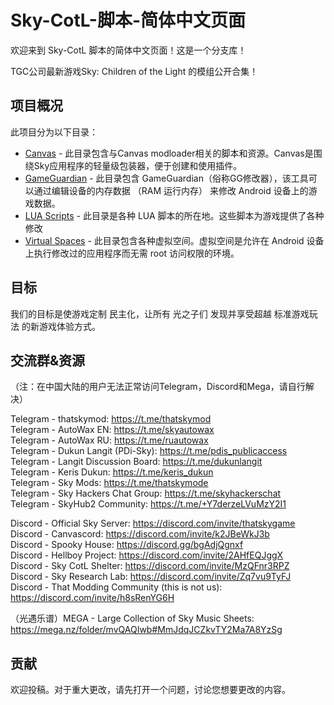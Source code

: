  # Sky-CotL-脚本-简体中文页面

欢迎来到 Sky-CotL 脚本的简体中文页面！这是一个分支库！

TGC公司最新游戏Sky: Children of the Light 的模组公开合集！

## 项目概况
此项目分为以下目录：
- [Canvas](./Canvas/) - 此目录包含与Canvas modloader相关的脚本和资源。Canvas是围绕Sky应用程序的轻量级包装器，便于创建和使用插件。
- [GameGuardian](./GameGuardian/) - 此目录包含 GameGuardian（俗称GG修改器），该工具可以通过编辑设备的内存数据 （RAM 运行内存） 来修改 Android 设备上的游戏数据。
- [LUA Scripts](./LUA%20Scripts/) - 此目录是各种 LUA 脚本的所在地。这些脚本为游戏提供了各种修改
- [Virtual Spaces](./Virtual%20Spaces/) - 此目录包含各种虚拟空间。虚拟空间是允许在 Android 设备上执行修改过的应用程序而无需 root 访问权限的环境。

## 目标
我们的目标是使游戏定制 民主化，让所有 光之子们 发现并享受超越 标准游戏玩法 的新游戏体验方式。

## 交流群&资源

（注：在中国大陆的用户无法正常访问Telegram，Discord和Mega，请自行解决）

Telegram - thatskymod: https://t.me/thatskymod  
Telegram - AutoWax EN: https://t.me/skyautowax  
Telegram - AutoWax RU: https://t.me/ruautowax  
Telegram - Dukun Langit (PDi-Sky): https://t.me/pdis_publicaccess  
Telegram - Langit Discussion Board: https://t.me/dukunlangit  
Telegram - Keris Dukun: https://t.me/keris_dukun  
Telegram - Sky Mods: https://t.me/thatskymode  
Telegram - Sky Hackers Chat Group: https://t.me/skyhackerschat  
Telegram - SkyHub2 Community: https://t.me/+Y7derzeLVuMzY2I1  

Discord - Official Sky Server: https://discord.com/invite/thatskygame  
Discord - Canvascord: https://discord.com/invite/k2JBeWkJ3b  
Discord - Spooky House: https://discord.gg/bgAdjQgnxf  
Discord - Hellboy Project: https://discord.com/invite/2AHfEQJggX  
Discord - Sky CotL Shelter: https://discord.com/invite/MzQFnr3RPZ  
Discord - Sky Research Lab: https://discord.com/invite/Zq7vu9TyFJ  
Discord - That Modding Community (this is not us): https://discord.com/invite/h8sRenYG6H  

（光遇乐谱）MEGA - Large Collection of Sky Music Sheets: https://mega.nz/folder/mvQAQIwb#MmJdqJCZkvTY2Ma7A8YzSg  

## 贡献
欢迎投稿。对于重大更改，请先打开一个问题，讨论您想要更改的内容。
